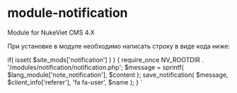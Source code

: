 # module-notification
Module for NukeViet CMS 4.X

При установке в модуле необходимо написать строку в виде кода ниже:

if( isset( $site_mods['notification'] ) )
{
    require_once NV_ROOTDIR . '/modules/notification/notification.php';
    $message = sprintf( $lang_module['note_notification'], $content );
    save_notification( $message, $client_info['referer'], 'fa fa-user', $name );
}
`
